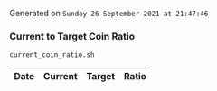 Generated on `Sunday 26-September-2021 at 21:47:46`

### Current to Target Coin Ratio
`current_coin_ratio.sh`

Date|Current|Target|Ratio
---|---|---|---
